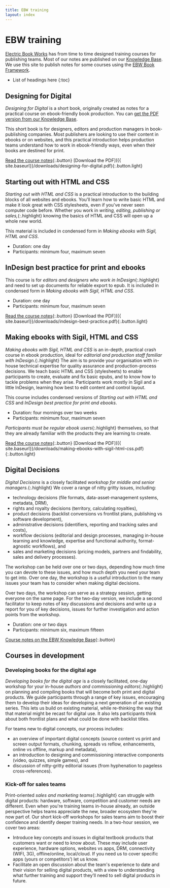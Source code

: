 ```yaml
---
title: EBW training
layout: index
---
```


# EBW training

[Electric Book Works](http://electricbookworks.com) has from time to time designed training courses for publishing teams. Most of our notes are published on our [Knowledge Base](http://electricbookworks.com/kb). We use this site to publish notes for some courses using the [EBW Book Framework](https://github.com/electricbookworks/book-framework).

*	List of headings here
{:toc}

## Designing for Digital

*Designing for Digital* is a short book, originally created as notes for a practical course on ebook-friendly book production. You can [get the PDF version from our Knowledge Base](http://electricbookworks.com/kb/designing-for-digital-what-print-book-designers-should-know-about-ebooks).

This short book is for designers, editors and production managers in book-publishing companies. Most publishers are looking to use their content in ebooks or on websites, and this practical introduction helps production teams understand how to work in ebook-friendly ways, even when their books are destined for print.

[Read the course notes](designing-for-digital/0-3-contents.html){:.button} 
[Download the PDF]({{ site.baseurl}}/downloads/designing-for-digital.pdf){:.button.light}

## Starting out with HTML and CSS

*Starting out with HTML and CSS* is a practical introduction to the building blocks of all websites and ebooks. You'll learn how to write basic HTML and make it look great with CSS stylesheets, even if you've never seen computer code before. Whether you work in *writing, editing, publishing or sales,*{:.highlight} knowing the basics of HTML and CSS will open up a whole new world.

This material is included in condensed form in *Making ebooks with Sigil, HTML and CSS*.

*	Duration: one day
*	Participants: minimum four, maximum seven

## InDesign best practice for print and ebooks

This course is for *editors and designers who work in InDesign*{:.highlight} and need to set up documents for reliable export to epub. It is included in condensed form in *Making ebooks with Sigil, HTML and CSS*.

*	Duration: one day
*	Participants: minimum four, maximum seven

[Read the course notes](indesign-for-epub/0-3-contents.html){:.button} 
[Download the PDF]({{ site.baseurl}}/downloads/indesign-best-practice.pdf){:.button.light}

## Making ebooks with Sigil, HTML and CSS

*Making ebooks with Sigil, HTML and CSS* is an in-depth, practical crash course in ebook production, ideal for *editorial and production staff familiar with InDesign.*{:.highlight} The aim is to provide your organisation with in-house technical expertise for quality assurance and production-process decisions. We teach basic HTML and CSS (stylesheets) to enable participants to create, evaluate and fix basic epubs, and to know how to tackle problems when they arise. Participants work mostly in Sigil and a little InDesign, learning how best to edit content and control layout. 

This course includes condensed versions of *Starting out with HTML and CSS* and *InDesign best practice for print and ebooks*.

*	Duration: four mornings over two weeks
*	Participants: minimum four, maximum seven

*Participants must be regular ebook users*{:.highlight} themselves, so that they are already familiar with the products they are learning to create.

[Read the course notes](making-ebooks/0-3-contents.html){:.button} 
[Download the PDF]({{ site.baseurl}}/downloads/making-ebooks-with-sigil-html-css.pdf){:.button.light}

## Digital Decisions

*Digital Decisions* is a closely facilitated *workshop for middle and senior managers.*{:.highlight} We cover a range of nitty gritty issues, including:

*	technology decisions (file formats, data-asset-management systems, metadata, DRM), 
*	rights and royalty decisions (territory, calculating royalties), 
*	product decisions (backlist conversions vs frontlist plans, publishing vs software development), 
*	administrative decisions (identifiers, reporting and tracking sales and costs), 
*	workflow decisions (editorial and design processes, managing in-house learning and knowledge, expertise and functional authority, format-agnostic workflows), and 
*	sales and marketing decisions (pricing models, partners and findability, sales and delivery processes).

The workshop can be held over one or two days, depending how much time you can devote to these issues, and how much depth you need your team to get into. Over one day, the workshop is a useful introduction to the many issues your team has to consider when making digital decisions. 

Over two days, the workshop can serve as a strategy session, getting everyone on the same page. For the two-day version, we include a second facilitator to keep notes of key discussions and decisions and write up a report for you of key decisions, issues for further investigation and action points from the workshop. 

*	Duration: one or two days
*	Participants: minimum six, maximum fifteen

[Course notes on the EBW Knowledge Base](http://electricbookworks.com/kb/digital-decisions-what-book-publishers-should-know-about-ebooks/){:.button}

## Courses in development

### Developing books for the digital age 

*Developing books for the digital age* is a closely facilitated, one-day workshop for your in-house *authors and commissioning editors*{:.highlight} on planning and compiling books that will become both print and digital products. We guide participants through a range of key issues, encouraging them to develop their ideas for developing a next generation of an existing series. This lets us build on existing material, while re-thinking the way that that material might be recast for digital use. It also lets participants think about both frontlist plans and what could be done with backlist titles.

For teams new to digital concepts, our process includes:

*	an overview of important digital concepts (source content vs print and screen output formats, chunking, spreads vs reflow, enhancements, online vs offline, markup and metadata), 
*	an introduction to designing and commissioning interactive components (video, quizzes, simple games), and 
*	discussion of nitty-gritty editorial issues (from hyphenation to pageless cross-references).

### Kick-off for sales teams

Print-oriented *sales and marketing teams*{:.highlight} can struggle with digital products: hardware, software, competition and customer needs are different. Even when you're training teams in-house already, an outside perspective helps teams appreciate the new, broader ecosystem they're now part of. Our short kick-off workshops for sales teams aim to boost their confidence and identify deeper training needs. In a two-hour session, we cover two areas:

*	Introduce key concepts and issues in digital textbook products that customers want or need to know about. These may include user experience, hardware options, websites vs apps, DRM, connectivity (WIFI, 3G), offline/online, local/cloud. If you need us to cover specific apps (yours or competitors’) let us know.
*	Facilitate an open discussion about the team's experience to date and their vision for selling digital products, with a view to understanding what further training and support they’ll need to sell digital products in future.
